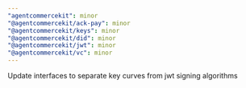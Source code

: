 ```yaml
---
"agentcommercekit": minor
"@agentcommercekit/ack-pay": minor
"@agentcommercekit/keys": minor
"@agentcommercekit/did": minor
"@agentcommercekit/jwt": minor
"@agentcommercekit/vc": minor
---
```


Update interfaces to separate key curves from jwt signing algorithms
